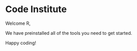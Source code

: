 # Code Institute

Welcome R,

We have preinstalled all of the tools you need to get started.

Happy coding!